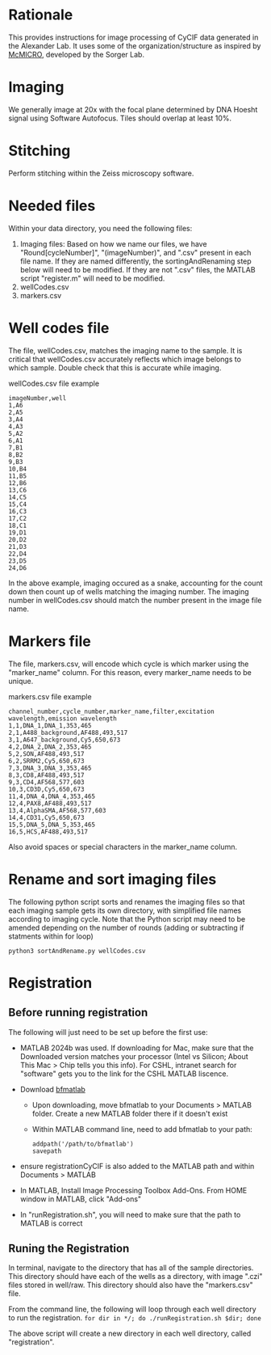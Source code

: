 # Rationale
This provides instructions for image processing of CyCIF data generated in the Alexander Lab.
It uses some of the organization/structure as inspired by [McMICRO](https://mcmicro.org/), developed by the Sorger Lab.

# Imaging
We generally image at 20x with the focal plane determined by DNA Hoesht signal using Software Autofocus.
Tiles should overlap at least 10%.

# Stitching
Perform stitching within the Zeiss microscopy software.

# Needed files
Within your data directory, you need the following files:
1. Imaging files: Based on how we name our files, we have "Round[cycleNumber]", "(imageNumber)", and ".csv" present in each file name. If they are named differently, the sortingAndRenaming step below will need to be modified. If they are not ".csv" files, the MATLAB script "register.m" will need to be modified.
2. wellCodes.csv
3. markers.csv

# Well codes file
The file, wellCodes.csv, matches the imaging name to the sample. It is critical that wellCodes.csv accurately reflects which image belongs to which sample. Double check that this is accurate while imaging.

wellCodes.csv file example
```
imageNumber,well
1,A6
2,A5
3,A4
4,A3
5,A2
6,A1
7,B1
8,B2
9,B3
10,B4
11,B5
12,B6
13,C6
14,C5
15,C4
16,C3
17,C2
18,C1
19,D1
20,D2
21,D3
22,D4
23,D5
24,D6
```
In the above example, imaging occured as a snake, accounting for the count down then count up of wells matching the imaging number. The imaging number in wellCodes.csv should match the number present in the image file name.

# Markers file
The file, markers.csv, will encode which cycle is which marker using the "marker_name" column. For this reason, every marker_name needs to be unique.

markers.csv file example
```
channel_number,cycle_number,marker_name,filter,excitation wavelength,emission wavelength
1,1,DNA_1,DNA_1,353,465
2,1,A488_background,AF488,493,517
3,1,A647_background,Cy5,650,673
4,2,DNA_2,DNA_2,353,465
5,2,SON,AF488,493,517
6,2,SRRM2,Cy5,650,673
7,3,DNA_3,DNA_3,353,465
8,3,CD8,AF488,493,517
9,3,CD4,AF568,577,603
10,3,CD3D,Cy5,650,673
11,4,DNA_4,DNA_4,353,465
12,4,PAX8,AF488,493,517
13,4,AlphaSMA,AF568,577,603
14,4,CD31,Cy5,650,673
15,5,DNA_5,DNA_5,353,465
16,5,HCS,AF488,493,517
```

Also avoid spaces or special characters in the marker_name column. 

# Rename and sort imaging files
The following python script sorts and renames the imaging files so that each imaging sample gets its own directory, with simplified file names according to imaging cycle. Note that the Python script may need to be amended depending on the number of rounds (adding or subtracting if statments within for loop)

```python3 sortAndRename.py wellCodes.csv```


# Registration
## Before running registration
The following will just need to be set up before the first use:
* MATLAB 2024b was used. If downloading for Mac, make sure that the Downloaded version matches your processor (Intel vs Silicon; About This Mac > Chip tells you this info). For CSHL, intranet search for "software" gets you to the link for the CSHL MATLAB liscence.
* Download [bfmatlab](https://www.openmicroscopy.org/bio-formats/downloads/) 
  * Upon downloading, move bfmatlab to your Documents > MATLAB folder. Create a new MATLAB folder there if it doesn't exist
  * Within MATLAB command line, need to add bfmatlab to your path:
  
    ```
    addpath('/path/to/bfmatlab')
    savepath
    ```
    
* ensure registrationCyCIF is also added to the MATLAB path and within Documents > MATLAB
* In MATLAB, Install Image Processing Toolbox Add-Ons. From HOME window in MATLAB, click "Add-ons"
* In "runRegistration.sh", you will need to make sure that the path to MATLAB is correct

## Runing the Registration
In terminal, navigate to the directory that has all of the sample directories. This directory should have each of the wells as a directory, with image ".czi" files stored in well/raw. This directory should also have the "markers.csv" file.

From the command line, the following will loop through each well directory to run the registration.
```for dir in */; do ./runRegistration.sh $dir; done```

The above script will create a new directory in each well directory, called "registration". 
